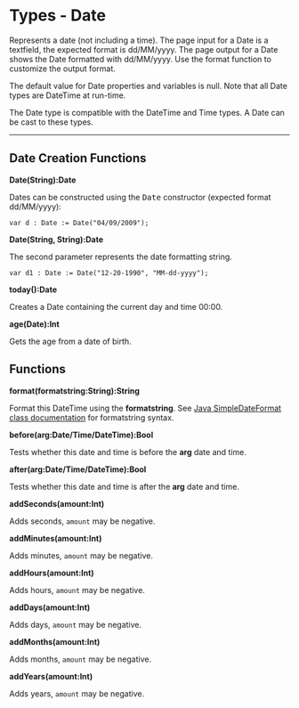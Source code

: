 # Types - Date

Represents a date (not including a time). The page input for a Date is a textfield, the expected format is dd/MM/yyyy. The page output for a Date shows the Date formatted with dd/MM/yyyy. Use the format function to customize the output format.

The default value for Date properties and variables is null. Note that all Date types are DateTime at run-time.

The Date type is compatible with the DateTime and Time types. A Date can be cast to these types.

---

Date Creation Functions
----

**Date(String):Date**

Dates can be constructed using the <tt>Date</tt> constructor (expected format dd/MM/yyyy):

    var d : Date := Date("04/09/2009");

**Date(String, String):Date**

The second parameter represents the date formatting string.

    var d1 : Date := Date("12-20-1990", "MM-dd-yyyy");

**today():Date**

Creates a Date containing the current day and time 00:00.

**age(Date):Int**

Gets the age from a date of birth.

Functions
----

**format(formatstring:String):String**

Format this DateTime using the **formatstring**. See [Java SimpleDateFormat class documentation](http://download.oracle.com/javase/6/docs/api/java/text/SimpleDateFormat.html) for formatstring syntax.

**before(arg:Date/Time/DateTime):Bool**

Tests whether this date and time is before the **arg** date and time.

**after(arg:Date/Time/DateTime):Bool**

Tests whether this date and time is after the **arg** date and time.

**addSeconds(amount:Int)**

Adds seconds, `amount` may be negative.

**addMinutes(amount:Int)**

Adds minutes, `amount` may be negative.

**addHours(amount:Int)**

Adds hours, `amount` may be negative.

**addDays(amount:Int)**

Adds days, `amount` may be negative.

**addMonths(amount:Int)**

Adds months, `amount` may be negative.

**addYears(amount:Int)**

Adds years, `amount` may be negative.

